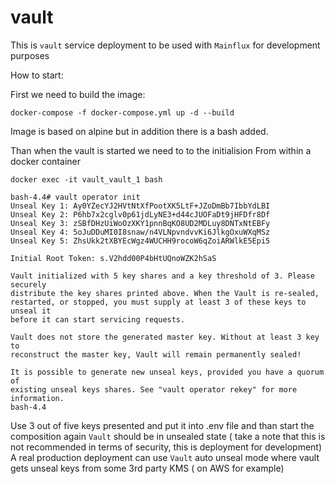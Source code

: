 # vault

This is `vault` service deployment to be used with `Mainflux` for development purposes

How to start:

First we need to build the image:

```
docker-compose -f docker-compose.yml up -d --build
```

Image is based on alpine but in addition there is a bash added.

Than when the vault is started we need to to the initialision
From within a docker container 

```
docker exec -it vault_vault_1 bash
```

```
bash-4.4# vault operator init
Unseal Key 1: Ay0YZecYJ2HVtNtXfPootXK5LtF+JZoDmBb7IbbYdLBI
Unseal Key 2: P6hb7x2cglv0p61jdLyNE3+d44cJUOFaDt9jHFDfr8Df
Unseal Key 3: zSBfDHzUiWoOzXKY1pnnBqKO8UD2MDLuy8DNTxNtEBFy
Unseal Key 4: 5oJuDDuMI0I8snaw/n4VLNpvndvvKi6JlkgOxuWXqMSz
Unseal Key 5: ZhsUkk2tXBYEcWgz4WUCHH9rocoW6qZoiARWlkE5Epi5

Initial Root Token: s.V2hdd00P4bHtUQnoWZK2hSaS

Vault initialized with 5 key shares and a key threshold of 3. Please securely
distribute the key shares printed above. When the Vault is re-sealed,
restarted, or stopped, you must supply at least 3 of these keys to unseal it
before it can start servicing requests.

Vault does not store the generated master key. Without at least 3 key to
reconstruct the master key, Vault will remain permanently sealed!

It is possible to generate new unseal keys, provided you have a quorum of
existing unseal keys shares. See "vault operator rekey" for more information.
bash-4.4

```

Use 3 out of five keys presented and put it into .env file and than start the composition again
`Vault` should be in unsealed state ( take a note that this is not recommended in terms of security, this is deployment for development)
A real production deployment can use `Vault` auto unseal mode where vault gets unseal keys from some 3rd party KMS ( on AWS for example)




